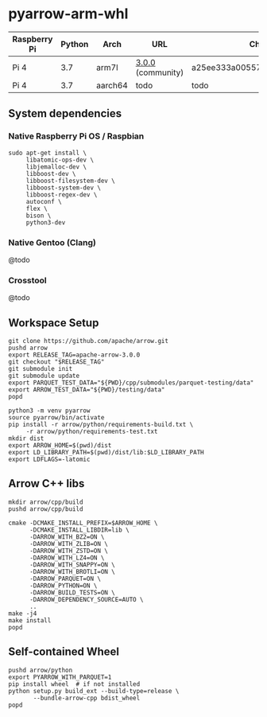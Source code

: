 # pyarrow-arm-whl

| Raspberry Pi | Python | Arch    | URL                                                                                                                                     | Checksum                         |
|--------------|--------|---------|-----------------------------------------------------------------------------------------------------------------------------------------|----------------------------------|
| Pi 4         | 3.7    | arm7l   | [3.0.0](https://github.com/bitsy-ai/pyarrow-arm-bin/releases/download/apache-arrow-3.0.0/pyarrow-3.0.0-cp37-cp37m-linux_armv7l.whl) (community) | a25ee333a005576f81c4b10c9ae42a79  |
| Pi 4         | 3.7    | aarch64 | todo | todo |

## System dependencies

### Native Raspberry Pi OS / Raspbian

```
sudo apt-get install \
     libatomic-ops-dev \
     libjemalloc-dev \
     libboost-dev \
     libboost-filesystem-dev \
     libboost-system-dev \
     libboost-regex-dev \
     autoconf \
     flex \
     bison \
     python3-dev
```

### Native Gentoo (Clang)

@todo

### Crosstool

@todo

## Workspace Setup

```
git clone https://github.com/apache/arrow.git
pushd arrow
export RELEASE_TAG=apache-arrow-3.0.0
git checkout "$RELEASE_TAG"
git submodule init
git submodule update
export PARQUET_TEST_DATA="${PWD}/cpp/submodules/parquet-testing/data"
export ARROW_TEST_DATA="${PWD}/testing/data"
popd

python3 -m venv pyarrow
source pyarrow/bin/activate
pip install -r arrow/python/requirements-build.txt \
     -r arrow/python/requirements-test.txt
mkdir dist
export ARROW_HOME=$(pwd)/dist
export LD_LIBRARY_PATH=$(pwd)/dist/lib:$LD_LIBRARY_PATH
export LDFLAGS=-latomic
```

## Arrow C++ libs

```
mkdir arrow/cpp/build
pushd arrow/cpp/build

cmake -DCMAKE_INSTALL_PREFIX=$ARROW_HOME \
      -DCMAKE_INSTALL_LIBDIR=lib \
      -DARROW_WITH_BZ2=ON \
      -DARROW_WITH_ZLIB=ON \
      -DARROW_WITH_ZSTD=ON \
      -DARROW_WITH_LZ4=ON \
      -DARROW_WITH_SNAPPY=ON \
      -DARROW_WITH_BROTLI=ON \
      -DARROW_PARQUET=ON \
      -DARROW_PYTHON=ON \
      -DARROW_BUILD_TESTS=ON \
      -DARROW_DEPENDENCY_SOURCE=AUTO \
      ..
make -j4
make install
popd
```

## Self-contained Wheel
```
pushd arrow/python
export PYARROW_WITH_PARQUET=1
pip install wheel  # if not installed
python setup.py build_ext --build-type=release \
       --bundle-arrow-cpp bdist_wheel
popd
```

